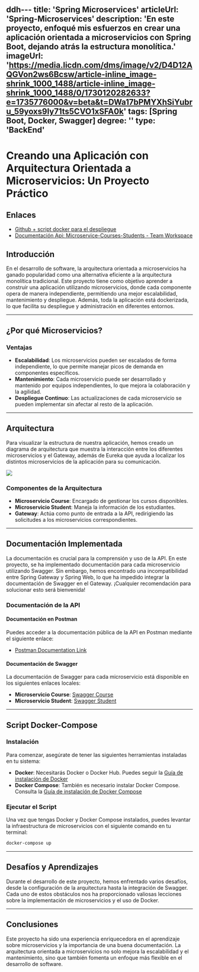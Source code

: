 ddh---
title: 'Spring Microservices'
articleUrl: 'Spring-Microservices'
description: 'En este proyecto, enfoqué mis esfuerzos en crear una aplicación orientada a microservicios con Spring Boot, dejando atrás la estructura monolítica.'
imageUrl: 'https://media.licdn.com/dms/image/v2/D4D12AQGVon2ws6Bcsw/article-inline_image-shrink_1000_1488/article-inline_image-shrink_1000_1488/0/1730120282633?e=1735776000&v=beta&t=DWa17bPMYXhSiYubru_59yoxs9Iy71ts5CVO1xSFA0k'
tags: [Spring Boot, Docker, Swagger]
degree: ''
type: 'BackEnd'
---

# Creando una Aplicación con Arquitectura Orientada a Microservicios: Un Proyecto Práctico

## Enlaces
- [Github + script docker para el despliegue](https://github.com/luishidalgoa/SpringBootMicroservice)
- [Documentación Api: Microservice-Courses-Students - Team Workspace](https://galactic-crescent-156854.postman.co/workspace/6e7e21b0-4367-49af-8246-fc3174491d32/documentation/31150730-7669aff2-2597-4fae-970b-1375dcc5d398)

## Introducción

En el desarrollo de software, la arquitectura orientada a microservicios ha ganado popularidad como una alternativa eficiente a la arquitectura monolítica tradicional. Este proyecto tiene como objetivo aprender a construir una aplicación utilizando microservicios, donde cada componente opera de manera independiente, permitiendo una mejor escalabilidad, mantenimiento y despliegue. Además, toda la aplicación está dockerizada, lo que facilita su despliegue y administración en diferentes entornos.

---
## ¿Por qué Microservicios?

<h3 tab="1"> Ventajas </h3>
<div tab="2">

- **Escalabilidad**: Los microservicios pueden ser escalados de forma independiente, lo que permite manejar picos de demanda en componentes específicos.
- **Mantenimiento**: Cada microservicio puede ser desarrollado y mantenido por equipos independientes, lo que mejora la colaboración y la agilidad.
- **Despliegue Continuo**: Las actualizaciones de cada microservicio se pueden implementar sin afectar al resto de la aplicación.
</div>

---
## Arquitectura
Para visualizar la estructura de nuestra aplicación, hemos creado un diagrama de arquitectura que muestra la interacción entre los diferentes microservicios y el Gateway, además de Eureka que ayuda a localizar los distintos microservicios de la aplicación para su comunicación.

<img jpg src="https://media.licdn.com/dms/image/v2/D4D12AQGVon2ws6Bcsw/article-inline_image-shrink_1000_1488/article-inline_image-shrink_1000_1488/0/1730120282633?e=1735776000&v=beta&t=DWa17bPMYXhSiYubru_59yoxs9Iy71ts5CVO1xSFA0k">

<h3 tab="1"> Componentes de la Arquitectura </h3>
</div tab="2">

- **Microservicio Course**: Encargado de gestionar los cursos disponibles.
- **Microservicio Student**: Maneja la información de los estudiantes.
- **Gateway**: Actúa como punto de entrada a la API, redirigiendo las solicitudes a los microservicios correspondientes.
</div>

---
## Documentación Implementada
<div tab="2">
La documentación es crucial para la comprensión y uso de la API. En este proyecto, se ha implementado documentación para cada microservicio utilizando Swagger. Sin embargo, hemos encontrado una incompatibilidad entre Spring Gateway y Spring Web, lo que ha impedido integrar la documentación de Swagger en el Gateway. ¡Cualquier recomendación para solucionar esto será bienvenida!
</div>

<h3 tab="1">Documentación de la API</h3>

<h4 tab="2">Documentación en Postman</h4>
<div tab="3">
Puedes acceder a la documentación pública de la API en Postman mediante el siguiente enlace:

- [Postman Documentation Link](https://galactic-crescent-156854.postman.co/workspace/6e7e21b0-4367-49af-8246-fc3174491d32/documentation/31150730-7669aff2-2597-4fae-970b-1375dcc5d398) 

</div>

<h4 tab="2"> Documentación de Swagger</h4>
<div tab="3">

La documentación de Swagger para cada microservicio está disponible en los siguientes enlaces locales:
- **Microservicio Course**: [Swagger Course](http://localhost:9090/swagger-ui/index.html)
- **Microservicio Student**: [Swagger Student](http://localhost:8080/swagger-ui/index.html)

</div>

---
## Script Docker-Compose

<h3 tab="1"> Instalación</h3>
<div tab="2">

Para comenzar, asegúrate de tener las siguientes herramientas instaladas en tu sistema:
- **Docker**: Necesitarás Docker o Docker Hub. Puedes seguir la [Guía de instalación de Docker](https://docs.docker.com/get-started/get-docker/)
- **Docker Compose**: También es necesario instalar Docker Compose. Consulta la [Guía de instalación de Docker Compose](https://docs.docker.com/compose/install/standalone/)

</div>

<h3 tab="1"> Ejecutar el Script</h3>
<div tab="2">

Una vez que tengas Docker y Docker Compose instalados, puedes levantar la infraestructura de microservicios con el siguiente comando en tu terminal:
</div>

```bash
docker-compose up
```
---
## Desafíos y Aprendizajes

Durante el desarrollo de este proyecto, hemos enfrentado varios desafíos, desde la configuración de la arquitectura hasta la integración de Swagger. Cada uno de estos obstáculos nos ha proporcionado valiosas lecciones sobre la implementación de microservicios y el uso de Docker.

---
## Conclusiones

Este proyecto ha sido una experiencia enriquecedora en el aprendizaje sobre microservicios y la importancia de una buena documentación. La arquitectura orientada a microservicios no solo mejora la escalabilidad y el mantenimiento, sino que también fomenta un enfoque más flexible en el desarrollo de software.
